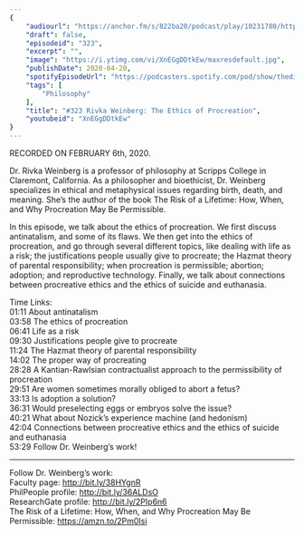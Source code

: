```yaml
---
{
	"audiourl": "https://anchor.fm/s/822ba20/podcast/play/10231780/https%3A%2F%2Fd3ctxlq1ktw2nl.cloudfront.net%2Fproduction%2F2020-1-7%2F47237999-44100-2-3437151afaf17.m4a",
	"draft": false,
	"episodeid": "323",
	"excerpt": "",
	"image": "https://i.ytimg.com/vi/XnEGgDDtkEw/maxresdefault.jpg",
	"publishDate": 2020-04-20,
	"spotifyEpisodeUrl": "https://podcasters.spotify.com/pod/show/thedissenter/episodes/323-Rivka-Weinberg-The-Ethics-of-Procreation-eamoh4",
	"tags": [
		"Philosophy"
	],
	"title": "#323 Rivka Weinberg: The Ethics of Procreation",
	"youtubeid": "XnEGgDDtkEw"
}
---
```

RECORDED ON FEBRUARY 6th, 2020.

Dr. Rivka Weinberg is a professor of philosophy at Scripps College in Claremont, California. As a philosopher and bioethicist, Dr. Weinberg specializes in ethical and metaphysical issues regarding birth, death, and meaning. She’s the author of the book The Risk of a Lifetime: How, When, and Why Procreation May Be Permissible. 

In this episode, we talk about the ethics of procreation. We first discuss antinatalism, and some of its flaws. We then get into the ethics of procreation, and go through several different topics, like dealing with life as a risk; the justifications people usually give to procreate; the Hazmat theory of parental responsibility; when procreation is permissible; abortion; adoption; and reproductive technology. Finally, we talk about connections between procreative ethics and the ethics of suicide and euthanasia.

Time Links:  
<time>01:11</time> About antinatalism  
<time>03:58</time> The ethics of procreation  
<time>06:41</time> Life as a risk  
<time>09:30</time> Justifications people give to procreate  
<time>11:24</time> The Hazmat theory of parental responsibility  
<time>14:02</time> The proper way of procreating  
<time>28:28</time> A Kantian-Rawlsian contractualist approach to the permissibility of procreation  
<time>29:51</time> Are women sometimes morally obliged to abort a fetus?  
<time>33:13</time> Is adoption a solution?  
<time>36:31</time> Would preselecting eggs or embryos solve the issue?  
<time>40:21</time> What about Nozick’s experience machine (and hedonism)  
<time>42:04</time> Connections between procreative ethics and the ethics of suicide and euthanasia  
<time>53:29</time> Follow Dr. Weinberg’s work!

---

Follow Dr. Weinberg’s work:  
Faculty page: http://bit.ly/38HYgnR  
PhilPeople profile: http://bit.ly/36ALDsO  
ResearchGate profile: http://bit.ly/2PIp6n6  
The Risk of a Lifetime: How, When, and Why Procreation May Be Permissible: https://amzn.to/2Pm0Isi

